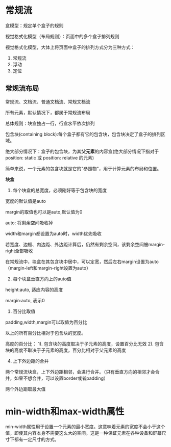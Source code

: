# 常规流

盒模型：规定单个盒子的规则

视觉格式化模型（布局规则）：页面中的多个盒子排列规则

视觉格式化模型，大体上将页面中盒子的排列方式分为三种方式：

1. 常规流
2. 浮动
3. 定位

## 常规流布局

常规流、文档流、普通文档流、常规文档流

所有元素，默认情况下，都属于常规流布局

总体规则：块盒独占一行，行盒水平依次排列

包含块(containing block):每个盒子都有它的包含块，包含块决定了盒子的排列区域。

绝大部分情况下：盒子的包含块，为其**父元素**的内容盒(绝大部分情况下指对于 position: static 或 position: relative 的元素)

简单来说，一个元素的包含块就是它的"参照物"，用于计算元素的布局和位置。


**块盒**

1. 每个块盒的总宽度，必须刚好等于包含块的宽度

宽度的默认值是auto

margin的取值也可以是auto,默认值为0

auto: 将剩余空间吸收掉

width和margin都设置为auto时，width优先吸收  

若宽度、边框、内边距、外边距计算后，仍然有剩余空间，该剩余空间被margin-right全部吸收

在常规流中，块盒在其包含块中居中，可以定宽，然后左右margin设置为auto（margin-left和margin-right设置为auto）
 
2. 每个块盒垂直方向上的auto值

height:auto, 适应内容的高度
                                    
margin:auto, 表示0

1. 百分比取值

padding,width,margin可以取值为百分比

以上的所有百分比相对于包含块的宽度。

高度的百分比：
1). 包含块的高度取决于子元素的高度，设置百分比无效
2). 包含块的高度不取决于子元素的高度，百分比相对于父元素的高度

4. 上下外边距的合并

两个常规流块盒，上下外边距相邻，会进行合并。（只有垂直方向的相邻才会合并，如果不想合并，可以设置border或者padding）

两个外边距取最大值

# min-width和max-width属性

min-width属性用于设置一个元素的最小宽度。这意味着元素的宽度不会小于这个值，即使其内容本身不需要这么大的空间。这是一种保证元素在各种设备和屏幕尺寸下都有一定尺寸的方式。